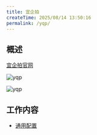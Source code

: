 ```yaml
---
title: 宜企拍
createTime: 2025/08/14 13:50:16
permalink: /yqp/
---
```


## 概述

[宜企拍官网](https://www.yqp-crrc.com/yqp-index/#/home)

![yqp](/yqp/home.png)

![yqp](/yqp/system.png)

## 工作内容

- [通用配置](./通用配置.md)
